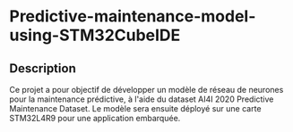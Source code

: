 # Predictive-maintenance-model-using-STM32CubeIDE

## Description
Ce projet a pour objectif de développer un modèle de réseau de neurones pour la maintenance prédictive, à l'aide du dataset AI4I 2020 Predictive Maintenance Dataset. Le modèle sera ensuite déployé sur une carte STM32L4R9 pour une application embarquée.
